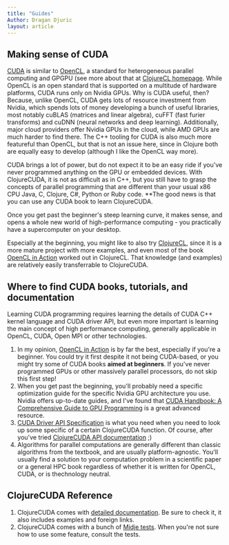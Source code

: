 ```yaml
---
title: "Guides"
Author: Dragan Djuric
layout: article
---
```


## Making sense of CUDA

[CUDA](https://www.nvidia.com/object/cuda_home_new.html) is similar to [OpenCL](https://www.khronos.org/opencl/), a standard for heterogeneous parallel computing and GPGPU (see more about that at [ClojureCL homepage](https://clojurecl.uncomplicate.org). While OpenCL is an open standard that is supported on
a multitude of hardware platforms, CUDA runs only on Nvidia GPUs. Why is CUDA useful, then? Because, unlike OpenCL, CUDA gets lots of resource investment from Nvidia, which spends lots of money developing a bunch of useful libraries, most notably cuBLAS (matrices and linear algebra), cuFFT (fast furier transforms) and cuDNN (neural networks and deep learning). Additionally, major cloud providers offer Nvidia GPUs in the cloud, while AMD GPUs are much harder to find there. The C++ tooling for CUDA is also much more featureful than OpenCL, but that is not an issue here, since in Clojure both are equally easy to develop (although I like the OpenCL way more).

CUDA brings a lot of power, but do not expect it to be an easy ride if you've never programmed anything on the GPU or embedded devices. With ClojureCUDA, it is not as difficult as in C++, but you still have to grasp the concepts of parallel programming that are different than your usual x86 CPU Java, C, Clojure, C#, Python or Ruby code. **The good news is that you can use any CUDA book to learn ClojureCUDA.

Once you get past the beginner's steep learning curve, it makes sense, and opens a whole new world of high-performance
computing - you practically have a supercomputer on your desktop.

Especially at the beginning, you might like to also try [ClojureCL](https://clojurecl.uncomplicate.org), since it is a more mature project with more examples, and even most of the book [OpenCL in Action](https://www.amazon.com/OpenCL-Action-Accelerate-Graphics-Computations/dp/1617290173) worked out in ClojureCL. That knowledge (and examples) are relatively easily transferrable to ClojureCUDA.

## Where to find CUDA books, tutorials, and documentation

Learning CUDA programming requires learning the details of CUDA C++ kernel language and CUDA driver API, but even more important is learning the main concept of high performance computing, generally applicable in OpenCL, CUDA, Open MPI
or other technologies.

1. In my opinion, [OpenCL in Action](https://www.amazon.com/OpenCL-Action-Accelerate-Graphics-Computations/dp/1617290173) is by far the best, especially if you're a beginner. You could try it first despite it not being CUDA-based, or you might try some of CUDA books **aimed at beginners**. If you've never programmed GPUs or other massively parallel processors, do not skip this first step!
2. When you get past the beginning, you'll probably need a specific optimization guide for the specific Nvidia GPU architecture you use. Nvidia offers up-to-date guides, and I've found that [CUDA Handbook: A Comprehensive Guide to GPU Programming](https://www.amazon.com/CUDA-Handbook-Comprehensive-Guide-Programming/dp/0321809467) is a great advanced resource.
3. [CUDA Driver API Specification](https://docs.nvidia.com/cuda/cuda-driver-api/index.html) is what you need when you need to look up some specific of a certain ClojureCUDA function. Of course, after you've tried [ClojureCUDA API documentation](/codox) ;)
4. Algorithms for parallel computations are generally different than classic algorithms from the textbook, and are
usually platform-agnostic. You'll usually find a solution to your computation problem in a scientific paper or a general HPC book regardless of whether it is written for OpenCL, CUDA, or is thechnology neutral.

## ClojureCUDA Reference

1. ClojureCUDA comes with [detailed documentation](/codox). Be sure to check it, it also includes examples and foreign links.
2. ClojureCUDA comes with a bunch of [Midje tests](https://github.com/uncomplicate/clojurecuda/tree/master/test/clojure/uncomplicate/clojurecuda/). When you're not sure how to use some feature, consult the tests.
